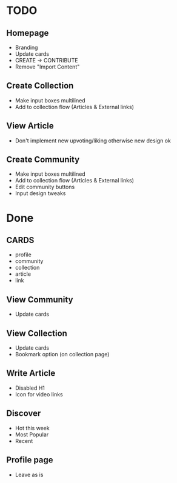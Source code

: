# TODO

## Homepage
- Branding
- Update cards
- CREATE -> CONTRIBUTE
- Remove "Import Content"

## Create Collection
- Make input boxes multilined
- Add to collection flow (Articles & External links)

## View Article
- Don't implement new upvoting/liking otherwise new design ok

## Create Community
- Make input boxes multilined
- Add to collection flow (Articles & External links)
- Edit community buttons
- Input design tweaks



# Done
## CARDS
- profile
- community
- collection
- article
- link

## View Community
- Update cards

## View Collection
- Update cards
- Bookmark option (on collection page)

## Write Article
- Disabled H1
- Icon for video links

## Discover
- Hot this week
- Most Popular
- Recent

## Profile page 
- Leave as is
